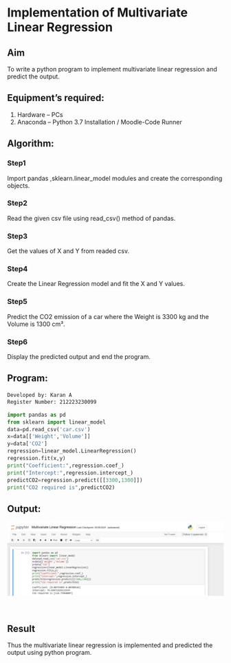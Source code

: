 # Implementation of Multivariate Linear Regression
## Aim
To write a python program to implement multivariate linear regression and predict the output.
## Equipment’s required:
1.	Hardware – PCs
2.	Anaconda – Python 3.7 Installation / Moodle-Code Runner
## Algorithm:
### Step1
Import pandas ,sklearn.linear_model modules and create the corresponding objects.
### Step2
Read the given csv file using read_csv() method of pandas.
### Step3
Get the values of X and Y from readed csv.
### Step4
Create the Linear Regression model and fit the X and Y values.
### Step5
Predict the CO2 emission of a car where the Weight is 3300 kg and the Volume is 1300 cm³.
### Step6
Display the predicted output and end the program.
## Program:
```
Developed by: Karan A
Register Number: 212223230099
```
```py
import pandas as pd
from sklearn import linear_model
data=pd.read_csv('car.csv')
x=data[['Weight','Volume']]
y=data['CO2']
regression=linear_model.LinearRegression()
regression.fit(x,y)
print("Coefficient:",regression.coef_)
print("Intercept:",regression.intercept_)
predictCO2=regression.predict([[3300,1300]])
print("CO2 required is",predictCO2)
```
## Output:
![output](output.png)


<br>

## Result
Thus the multivariate linear regression is implemented and predicted the output using python program.